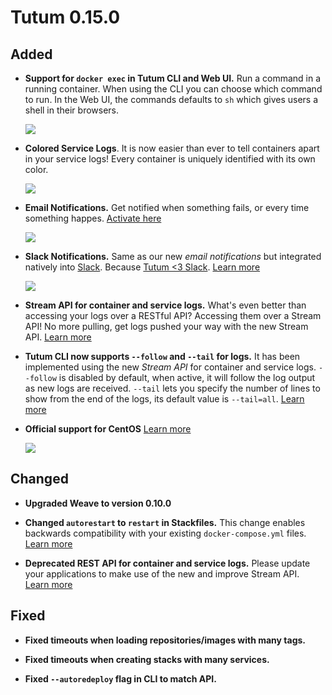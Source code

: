 # Tutum 0.15.0

## Added 

- **Support for `docker exec` in Tutum CLI and Web UI.** Run a command in a running container. When using the CLI you can choose which command to run. In the Web UI, the commands defaults to `sh` which gives users a shell in their browsers.
 
  ![](http://s.tutum.co.s3.amazonaws.com/changelog/0.15.0/docker-exec-ui.gif)
  
- **Colored Service Logs**. It is now easier than ever to tell containers apart in your service logs! Every container is uniquely identified with its own color.

  ![](http://s.tutum.co.s3.amazonaws.com/changelog/0.15.0/colored_logs.gif)

- **Email Notifications.** Get notified when something fails, or every time something happes. [Activate here](https://dashboard.tutum.co/account/#container-notifications)

  ![](http://s.tutum.co.s3.amazonaws.com/changelog/0.15.0/email.png)

- **Slack Notifications.** Same as our new *email notifications* but integrated natively into [Slack](http://slack.com). Because [Tutum <3 Slack](https://tutum-community.slack.com/). [Learn more]()

  ![](http://s.tutum.co.s3.amazonaws.com/changelog/0.15.0/slack.png)

- **Stream API for container and service logs.** What's even better than accessing your logs over a RESTful API? Accessing them over a Stream API! No more pulling, get logs pushed your way with the new Stream API. [Learn more]()
 
- **Tutum CLI now supports `--follow` and `--tail` for logs.** It has been implemented using the new *Stream API* for container and service logs. `--follow` is disabled by default, when active, it will follow the log output as new logs are received. `--tail` lets you specify the number of lines to show from the end of the logs, its default value is `--tail=all`. [Learn more](https://github.com/tutumcloud/tutum-cli)

- **Official support for CentOS** [Learn more](http://blog.tutum.co/2015/05/25/tutum-now-supports-centos/)

  ![](http://s.tutum.co.s3.amazonaws.com/changelog/0.15.0/tutum%20support%20centos.png)

## Changed
- **Upgraded Weave to version 0.10.0**

- **Changed `autorestart` to `restart` in Stackfiles.** This change enables backwards compatibility with your existing `docker-compose.yml` files. [Learn more](https://docs.tutum.co/v2/api/?shell#stacks)

- **Deprecated REST API for container and service logs.** Please update your applications to make use of the new and improve Stream API. [Learn more](http://docs.tutum.co/v2/api/?shell#stream-api)

## Fixed
- **Fixed timeouts when loading repositories/images with many tags.**

- **Fixed timeouts when creating stacks with many services.**

- **Fixed `--autoredeploy` flag in CLI to match API.**
